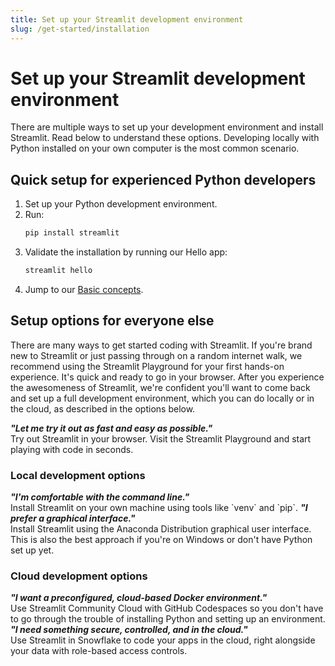 ```yaml
---
title: Set up your Streamlit development environment
slug: /get-started/installation
---
```


# Set up your Streamlit development environment

There are multiple ways to set up your development environment and install Streamlit. Read below to
understand these options. Developing locally with Python installed on your own computer is the most
common scenario.

## Quick setup for experienced Python developers

1. Set up your Python development environment.
2. Run:
   ```bash
   pip install streamlit
   ```
3. Validate the installation by running our Hello app:
   ```bash
   streamlit hello
   ```
4. Jump to our [Basic concepts](/get-started/fundamentals/main-concepts).

## Setup options for everyone else

There are many ways to get started coding with Streamlit. If you're brand new to Streamlit or just passing through on a random internet walk, we recommend using the Streamlit Playground for your first hands-on experience. It's quick and ready to go in your browser. After you experience the awesomeness of Streamlit, we're confident you'll want to come back and set up a full development environment, which you can do locally or in the cloud, as described in the options below.

<InlineCalloutContainer>
    <InlineCallout
        color="orange-70"
        icon="bolt"
        bold="Streamlit Playground"
        href="/get-started/installation/streamlit-playground"
    ><em><strong>"Let me try it out as fast and easy as possible."</strong></em><br />
      Try out Streamlit in your browser. Visit the Streamlit Playground and start playing with code in seconds.</InlineCallout>
</InlineCalloutContainer>

### Local development options

<p></p>

<InlineCalloutContainer>
    <InlineCallout
        color="indigo-70"
        icon="terminal"
        bold="Command line"
        href="/get-started/installation/command-line"
    ><em><strong>"I'm comfortable with the command line."</strong></em><br />
        Install Streamlit on your own machine using tools like `venv` and `pip`.</InlineCallout>
    <InlineCallout
        color="indigo-70"
        icon="mouse"
        bold="Anaconda Distribution"
        href="/get-started/installation/anaconda-distribution"
    ><em><strong>"I prefer a graphical interface."</strong></em><br />
        Install Streamlit using the Anaconda Distribution graphical user interface. This is also the best approach if you're on Windows or
        don't have Python set up yet.</InlineCallout>
</InlineCalloutContainer>

### Cloud development options

<p></p>

<InlineCalloutContainer>
    <InlineCallout
        color="lightBlue-70"
        icon="cloud"
        bold="GitHub Codespaces"
        href="/get-started/installation/community-cloud"
    ><em><strong>"I want a preconfigured, cloud-based Docker environment."</strong></em><br />
        Use Streamlit Community Cloud with GitHub Codespaces so you don't have to go through the trouble of
        installing Python and setting up an environment.</InlineCallout>
    <InlineCallout
        color="lightBlue-70"
        icon="shield"
        bold="Streamlit in Snowflake"
        href="/get-started/installation/streamlit-in-snowflake"
    ><em><strong>"I need something secure, controlled, and in the cloud."</strong></em><br />
        Use Streamlit in Snowflake to code your apps in the cloud, right alongside your data with role-based access controls.</InlineCallout>
</InlineCalloutContainer>
